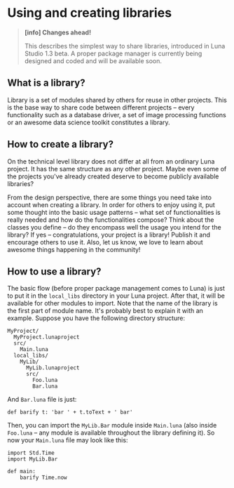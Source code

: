 # Using and creating libraries

> **[info] Changes ahead!**
>
> This describes the simplest way to share libraries, introduced in Luna Studio 1.3 beta. A proper package manager is currently being designed and coded and will be available soon.

## What is a library?

Library is a set of modules shared by others for reuse in other projects. This is the base way to share code between different projects – every functionality such as a database driver, a set of image processing functions or an awesome data science toolkit constitutes a library.

## How to create a library?

On the technical level library does not differ at all from an ordinary Luna project. It has the same structure as any other project. Maybe even some of the projects you've already created deserve to become publicly available libraries?

From the design perspective, there are some things you need take into account when creating a library. In order for others to enjoy using it, put some thought into the basic usage patterns – what set of functionalities is really needed and how do the functionalities compose? Think about the classes you define – do they encompass well the usage you intend for the library?
If yes – congratulations, your project is a library! Publish it and encourage others to use it. Also, let us know, we love to learn about awesome things happening in the community!

## How to use a library?

The basic flow (before proper package management comes to Luna) is just to put it in the `local_libs` directory in your Luna project. After that, it will be available for other modules to import. Note that the name of the library is the first part of module name. It's probably best to explain it with an example. Suppose you have the following directory structure:
```
MyProject/
  MyProject.lunaproject
  src/
    Main.luna
  local_libs/
    MyLib/
      MyLib.lunaproject
      src/
        Foo.luna
        Bar.luna
```

And `Bar.luna` file is just:

```
def barify t: 'bar ' + t.toText + ' bar'
```
Then, you can import the `MyLib.Bar` module inside `Main.luna` (also inside `Foo.luna` – any module is available throughout the library defining it). So now your `Main.luna` file may look like this:

```
import Std.Time
import MyLib.Bar

def main:
    barify Time.now
```